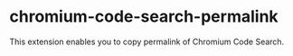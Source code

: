 # chromium-code-search-permalink

This extension enables you to copy permalink of Chromium Code Search.
